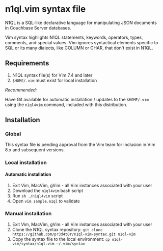 # n1ql.vim syntax file


N1QL is a SQL-like declarative language for manipulating JSON documents in
Couchbase Server databases.

Vim syntax highlights N1QL statements, keywords, operators, types, comments,
and special values.  Vim ignores syntactical elements specific to SQL or its
many dialects, like COLUMN or CHAR, that don't exist in N1QL.


## Requirements

1. N1QL syntax file(s) for Vim 7.4 and later
1. `$HOME/.vim` must exist for local installation

*Recommended:*

Have Git available for automatic installation / updates to the `$HOME/.vim`
using the `n1ql4vim` command, included with this distribution.


## Installation


### Global

This syntax file is pending approval from the Vim team for inclusion in Vim
8.x and subsequent versions.


### Local installation


#### Automatic installation

1. Exit Vim, MacVim, gVim - all Vim instances associated with your user
1. Download the `n1ql4vim` bash script
1. Run `sh ./n1ql4vim` script
1. Open `vim sample.n1ql` to validate


### Manual installation

1. Exit Vim, MacVim, gVim - all Vim instances associated with your user
1. Clone the N1QL syntax repository:
   `git clone https://github.com/pr3d4t0r/n1ql-vim-syntax.git n1ql-vim`
1. Copy the syntax file to the local environment:
   `cp n1ql-vim/syntax/n1ql.vim ~/.vim/syntax`


